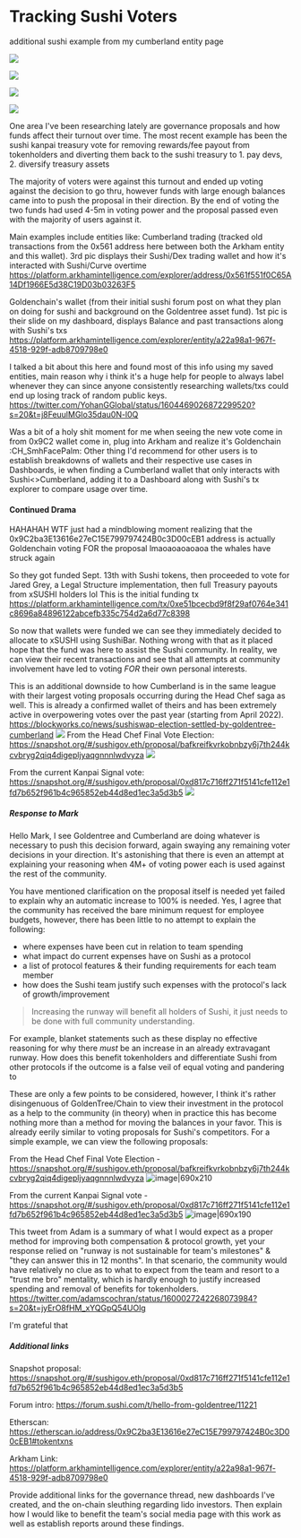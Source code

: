 # Tracking Sushi Voters
additional sushi example from my cumberland entity page

![](Pasted%20image%2020221222162351.png)

![](Pasted%20image%2020221222154450.png)

![](Pasted%20image%2020221222000655.png)

![](Pasted%20image%2020221222001246.png)

One area I've been researching lately are governance proposals and how funds affect their turnout over time. The most recent example has been the sushi kanpai treasury vote for removing rewards/fee payout from tokenholders and diverting them back to the sushi treasury to 1. pay devs, 2. diversify treasury assets

The majority of voters were against this turnout and ended up voting against the decision to go thru, however funds with large enough balances came into to push the proposal in their direction. By the end of voting the two funds had used 4-5m in voting power and the proposal passed even with the majority of users against it.

Main examples include entities like: Cumberland trading (tracked old transactions from the 0x561 address here between both the Arkham entity and this wallet). 3rd pic displays their Sushi/Dex trading wallet and how it's interacted with Sushi/Curve overtime
https://platform.arkhamintelligence.com/explorer/address/0x561f551f0C65A14Df1966E5d38C19D03b03263F5 

Goldenchain's wallet (from their initial sushi forum post on what they plan on doing for sushi and background on the Goldentree asset fund). 1st pic is their slide on my dashboard, displays Balance and past transactions along with Sushi's txs
https://platform.arkhamintelligence.com/explorer/entity/a22a98a1-967f-4518-929f-adb8709798e0 

I talked a bit about this here and found most of this info using my saved entities, main reason why i think it's a huge help for people to always label whenever they can since anyone consistently researching wallets/txs could end up losing track of random public keys. 
https://twitter.com/YohanGGlobal/status/1604469026872299520?s=20&t=j8FeuulMGlo35dau0N-l0Q

Was a bit of a holy shit moment for me when seeing the new vote come in from 0x9C2 wallet come in, plug into Arkham and realize it's Goldenchain :CH_SmhFacePalm: Other thing I'd recommend for other users is to establish breakdowns of wallets and their respective use cases in Dashboards, ie when finding a Cumberland wallet that only interacts with Sushi<>Cumberland, adding it to a Dashboard along with Sushi's tx explorer to compare usage over time.

#### Continued Drama
HAHAHAH WTF just had a mindblowing moment realizing that the 0x9C2ba3E13616e27eC15E799797424B0c3D00cEB1 address is actually Goldenchain voting FOR the proposal lmaoaoaoaoaoa the whales have struck again

So they got funded Sept. 13th with Sushi tokens, then proceeded to vote for Jared Grey, a Legal Structure implementation, then full Treasury payouts from xSUSHI holders lol
This is the initial funding tx
https://platform.arkhamintelligence.com/tx/0xe51bcecbd9f8f29af0764e341c8696a84896122abcefb335c754d2a6d77c8398

So now that wallets were funded we can see they immediately decided to allocate to xSUSHI using SushiBar. Nothing wrong with that as it placed hope that the fund was here to assist the Sushi community. In reality, we can view their recent transactions and see that all attempts at community involvement have led to voting *FOR* their own personal interests.

This is an additional downside to how Cumberland is in the same league with their largest voting proposals occurring during the Head Chef saga as well. This is already a confirmed wallet of theirs and has been extremely active in overpowering votes over the past year (starting from April 2022).
https://blockworks.co/news/sushiswap-election-settled-by-goldentree-cumberland
![](Pasted%20image%2020221219114014.png)
From the Head Chef Final Vote Election: https://snapshot.org/#/sushigov.eth/proposal/bafkreifkvrkobnbzy6j7th244kcvbryg2qiq4digepljyaqgnnnlwdvyza
![](Pasted%20image%2020221219114038.png)

From the current Kanpai Signal vote: https://snapshot.org/#/sushigov.eth/proposal/0xd817c716ff271f5141cfe112e1fd7b652f961b4c965852eb44d8ed1ec3a5d3b5
![](Pasted%20image%2020221219114103.png)

##### Response to Mark
Hello Mark, I see Goldentree and Cumberland are doing whatever is necessary to push this decision forward, again swaying any remaining voter decisions in your direction. It's astonishing that there is even an attempt at explaining your reasoning when 4M+ of voting power each is used against the rest of the community.

You have mentioned clarification on the proposal itself is needed yet failed to explain why an automatic increase to 100% is needed. Yes, I agree that the community has received the bare minimum request for employee budgets, however, there has been little to no attempt to explain the following:
- where expenses have been cut in relation to team spending
- what impact do current expenses have on Sushi as a protocol
- a list of protocol features & their funding requirements for each team member
- how does the Sushi team justify such expenses with the protocol's lack of growth/improvement

> Increasing the runway will benefit all holders of Sushi, it just needs to be done with full community understanding.

For example, blanket statements such as these display no effective reasoning for why there *must* be an increase in an already extravagant runway. How does this benefit tokenholders and differentiate Sushi from other protocols if the outcome is a false veil of equal voting and pandering to 

These are only a few points to be considered, however, I think it's rather disingenuous of GoldenTree/Chain to view their investment in the protocol as a help to the community (in theory) when in practice this has become nothing more than a method for moving the balances in your favor. This is already eerily similar to voting proposals for Sushi's competitors. For a simple example, we can view the following proposals:

From the Head Chef Final Vote Election - https://snapshot.org/#/sushigov.eth/proposal/bafkreifkvrkobnbzy6j7th244kcvbryg2qiq4digepljyaqgnnnlwdvyza
![image|690x210](upload://nSTUu5vubDhM5tq0DjgfA71Wnu3.png)

From the current Kanpai Signal vote - https://snapshot.org/#/sushigov.eth/proposal/0xd817c716ff271f5141cfe112e1fd7b652f961b4c965852eb44d8ed1ec3a5d3b5
![image|690x190](upload://lUv7corOebAt2wDQX8mUtL7kXux.png)

This tweet from Adam is a summary of what I would expect as a proper method for improving both compensation & protocol growth, yet your response relied on "runway is not sustainable for team's milestones" & "they can answer this in 12 months". In that scenario, the community would have relatively no clue as to what to expect from the team and resort to a "trust me bro" mentality, which is hardly enough to justify increased spending and removal of benefits for tokenholders.
https://twitter.com/adamscochran/status/1600027242268073984?s=20&t=jyErO8fHM_xYQGpQ54UOlg

I'm grateful that

##### Additional links
Snapshot proposal:
https://snapshot.org/#/sushigov.eth/proposal/0xd817c716ff271f5141cfe112e1fd7b652f961b4c965852eb44d8ed1ec3a5d3b5

Forum intro:
https://forum.sushi.com/t/hello-from-goldentree/11221

Etherscan:
https://etherscan.io/address/0x9C2ba3E13616e27eC15E799797424B0c3D00cEB1#tokentxns

Arkham Link:
https://platform.arkhamintelligence.com/explorer/entity/a22a98a1-967f-4518-929f-adb8709798e0


Provide additional links for the governance thread, new dashboards I've created, and the on-chain sleuthing regarding lido investors. Then explain how I would like to benefit the team's social media page with this work as well as establish reports around these findings.